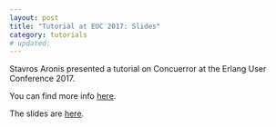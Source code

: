 ```yaml
---
layout: post
title: "Tutorial at EUC 2017: Slides"
category: tutorials
# updated:
---
```


Stavros Aronis presented a tutorial on Concuerror at the Erlang User Conference 2017.

You can find more info [here](http://www.erlang-factory.com/euc2017/stavros-aronis).

The slides are [here](https://goo.gl/Mhulbn).

